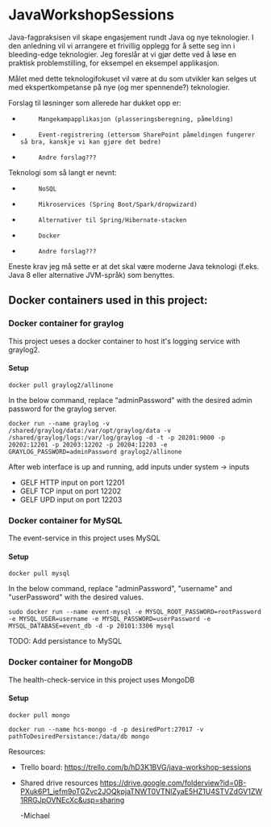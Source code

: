 # JavaWorkshopSessions

Java-fagpraksisen vil skape engasjement rundt Java og nye teknologier. I den anledning vil vi arrangere et frivillig opplegg for å sette seg inn i bleeding-edge teknologier. Jeg foreslår at vi gjør dette ved å løse en praktisk problemstilling, for eksempel en eksempel applikasjon. 
 
Målet med dette teknologifokuset vil være at du som utvikler kan selges ut med ekspertkompetanse på nye (og mer spennende?) teknologier. 
  
Forslag til løsninger som allerede har dukket opp er:
  -          Mangekampapplikasjon (plasseringsberegning, påmelding)
  -          Event-registrering (ettersom SharePoint påmeldingen fungerer så bra, kanskje vi kan gjøre det bedre)
  -          Andre forslag??? 
   
Teknologi som så langt er nevnt:
   -          NoSQL
   -          Mikroservices (Spring Boot/Spark/dropwizard)
   -          Alternativer til Spring/Hibernate-stacken
   -          Docker
   -          Andre forslag??? 
    
Eneste krav jeg må sette er at det skal være moderne Java teknologi (f.eks. Java 8 eller alternative JVM-språk) som benyttes.

<h2>Docker containers used in this project:</h2>
<h3>Docker container for graylog</h3>
<p>This project ueses a docker container to host it's logging service with graylog2.</p>
<h4>Setup</h4>
<code>docker pull graylog2/allinone</code>
<p>In the below command, replace "adminPassword" with the desired admin password for the graylog server.</p>
<code>docker run --name graylog -v /shared/graylog/data:/var/opt/graylog/data -v /shared/graylog/logs:/var/log/graylog -d -t -p 20201:9000 -p 20202:12201 -p 20203:12202 -p 20204:12203 -e GRAYLOG_PASSWORD=adminPassword graylog2/allinone</code>
<p>After web interface is up and running, add inputs under system -> inputs</p>
<ul>
<li>GELF HTTP input on port 12201</li>
<li>GELF TCP input on port 12202</li>
<li>GELF UPD input on port 12203</li>
</ul>

<h3>Docker container for MySQL</h3>
<p>The event-service in this project uses MySQL</p>
<h4>Setup</h4>
<code>docker pull mysql</code>
<p>In the below command, replace "adminPassword", "username" and "userPassword" with the desired values.</p>
<code>sudo docker run --name event-mysql -e MYSQL_ROOT_PASSWORD=rootPassword -e MYSQL_USER=username -e MYSQL_PASSWORD=userPassword -e MYSQL_DATABASE=event_db -d -p 20101:3306 mysql</code>
<p><bold>TODO: </bold>Add persistance to MySQL</p>

<h3>Docker container for MongoDB</h3>
<p>The health-check-service in this project uses MongoDB</p>
<h4>Setup</h4>
<p><code>docker pull mongo</code></p>
<p><code>docker run --name hcs-mongo -d -p desiredPort:27017 -v pathToDesiredPersistance:/data/db mongo</code></p>

Resources:
 - Trello board: https://trello.com/b/hD3K1BVG/java-workshop-sessions
 - Shared drive resources https://drive.google.com/folderview?id=0B-PXuk6P1_iefm9oTGZvc2JOQkpjaTNWT0VTNlZyaE5HZ1U4STVZdGV1ZW1RRGJpOVNEcXc&usp=sharing

 
    -Michael
